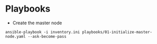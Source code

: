 


# Playbooks


- Create the master node

```
ansible-playbook -i inventory.ini playbooks/01-initialize-master-node.yaml --ask-become-pass
```

